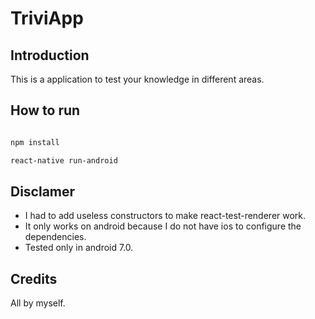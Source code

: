 # TriviApp

## Introduction
This is a application to test your knowledge in different areas.

## How to run

``` bash

npm install

react-native run-android

```

## Disclamer
  * I had to add useless constructors to make react-test-renderer work.
  * It only works on android because I do not have ios to configure the dependencies.
  * Tested only in android 7.0.

## Credits
All by myself.